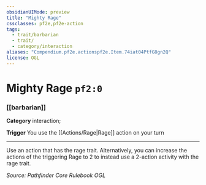 ```yaml
---
obsidianUIMode: preview
title: "Mighty Rage"
cssclasses: pf2e,pf2e-action
tags:
  - trait/barbarian
  - trait/
  - category/interaction
aliases: "Compendium.pf2e.actionspf2e.Item.74iat04PtfG8gn2Q"
license: OGL
---
```

# Mighty Rage `pf2:0`

### [[barbarian]]

**Category** interaction; 




**Trigger** You use the [[Actions/Rage|Rage]] action on your turn

* * *

Use an action that has the rage trait. Alternatively, you can increase the actions of the triggering Rage to 2 to instead use a 2-action activity with the rage trait.

*Source: Pathfinder Core Rulebook*
*OGL*